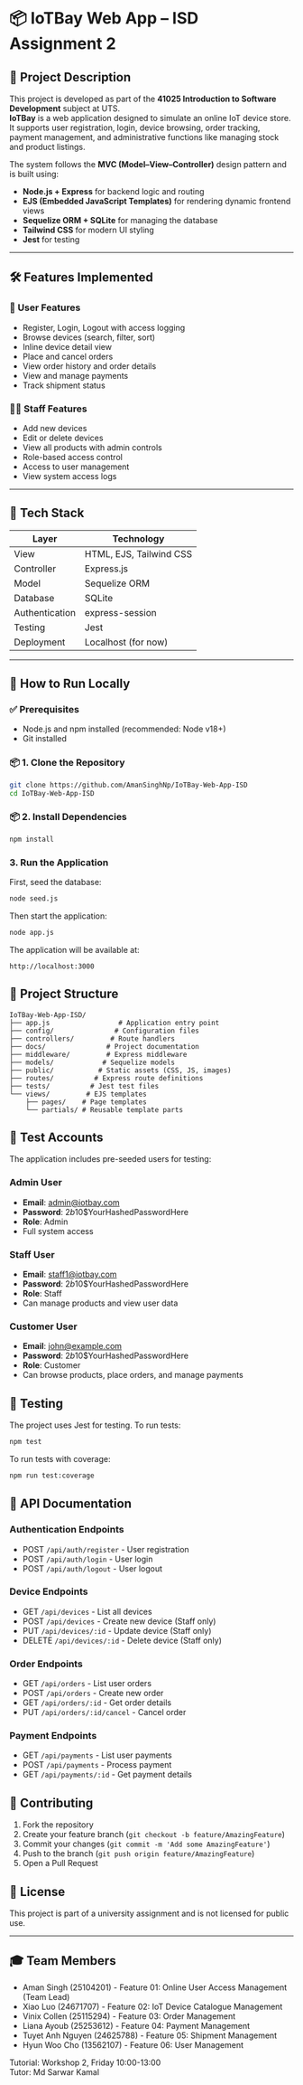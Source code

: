 # 📦 IoTBay Web App – ISD Assignment 2

## 📘 Project Description

This project is developed as part of the **41025 Introduction to Software Development** subject at UTS.  
**IoTBay** is a web application designed to simulate an online IoT device store. It supports user registration, login, device browsing, order tracking, payment management, and administrative functions like managing stock and product listings.

The system follows the **MVC (Model–View–Controller)** design pattern and is built using:

- **Node.js + Express** for backend logic and routing
- **EJS (Embedded JavaScript Templates)** for rendering dynamic frontend views
- **Sequelize ORM + SQLite** for managing the database
- **Tailwind CSS** for modern UI styling
- **Jest** for testing

---

## 🛠️ Features Implemented

### 🧑 User Features

- Register, Login, Logout with access logging
- Browse devices (search, filter, sort)
- Inline device detail view
- Place and cancel orders
- View order history and order details
- View and manage payments
- Track shipment status

### 🧑‍💻 Staff Features

- Add new devices
- Edit or delete devices
- View all products with admin controls
- Role-based access control
- Access to user management
- View system access logs

---

## 🧱 Tech Stack

| Layer          | Technology              |
| -------------- | ----------------------- |
| View           | HTML, EJS, Tailwind CSS |
| Controller     | Express.js              |
| Model          | Sequelize ORM           |
| Database       | SQLite                  |
| Authentication | express-session         |
| Testing        | Jest                    |
| Deployment     | Localhost (for now)     |

---

## 🚀 How to Run Locally

### ✅ Prerequisites

- Node.js and npm installed (recommended: Node v18+)
- Git installed

### 📦 1. Clone the Repository

```bash
git clone https://github.com/AmanSinghNp/IoTBay-Web-App-ISD
cd IoTBay-Web-App-ISD
```

### 📦 2. Install Dependencies

```bash
npm install
```

### 3. Run the Application

First, seed the database:

```bash
node seed.js
```

Then start the application:

```bash
node app.js
```

The application will be available at:

```
http://localhost:3000
```

## 📁 Project Structure

```
IoTBay-Web-App-ISD/
├── app.js                 # Application entry point
├── config/               # Configuration files
├── controllers/         # Route handlers
├── docs/               # Project documentation
├── middleware/         # Express middleware
├── models/            # Sequelize models
├── public/           # Static assets (CSS, JS, images)
├── routes/          # Express route definitions
├── tests/          # Jest test files
└── views/         # EJS templates
    ├── pages/    # Page templates
    └── partials/ # Reusable template parts
```

## 🔐 Test Accounts

The application includes pre-seeded users for testing:

### Admin User

- **Email**: admin@iotbay.com
- **Password**: $2b$10$YourHashedPasswordHere
- **Role**: Admin
- Full system access

### Staff User

- **Email**: staff1@iotbay.com
- **Password**: $2b$10$YourHashedPasswordHere
- **Role**: Staff
- Can manage products and view user data

### Customer User

- **Email**: john@example.com
- **Password**: $2b$10$YourHashedPasswordHere
- **Role**: Customer
- Can browse products, place orders, and manage payments

## 🧪 Testing

The project uses Jest for testing. To run tests:

```bash
npm test
```

To run tests with coverage:

```bash
npm run test:coverage
```

## 📝 API Documentation

### Authentication Endpoints

- POST `/api/auth/register` - User registration
- POST `/api/auth/login` - User login
- POST `/api/auth/logout` - User logout

### Device Endpoints

- GET `/api/devices` - List all devices
- POST `/api/devices` - Create new device (Staff only)
- PUT `/api/devices/:id` - Update device (Staff only)
- DELETE `/api/devices/:id` - Delete device (Staff only)

### Order Endpoints

- GET `/api/orders` - List user orders
- POST `/api/orders` - Create new order
- GET `/api/orders/:id` - Get order details
- PUT `/api/orders/:id/cancel` - Cancel order

### Payment Endpoints

- GET `/api/payments` - List user payments
- POST `/api/payments` - Process payment
- GET `/api/payments/:id` - Get payment details

## 👥 Contributing

1. Fork the repository
2. Create your feature branch (`git checkout -b feature/AmazingFeature`)
3. Commit your changes (`git commit -m 'Add some AmazingFeature'`)
4. Push to the branch (`git push origin feature/AmazingFeature`)
5. Open a Pull Request

## 📄 License

This project is part of a university assignment and is not licensed for public use.

---

## 🎓 Team Members

- Aman Singh (25104201) - Feature 01: Online User Access Management (Team Lead)
- Xiao Luo (24671707) - Feature 02: IoT Device Catalogue Management
- Vinix Collen (25115294) - Feature 03: Order Management
- Liana Ayoub (25253612) - Feature 04: Payment Management
- Tuyet Anh Nguyen (24625788) - Feature 05: Shipment Management
- Hyun Woo Cho (13562107) - Feature 06: User Management

Tutorial: Workshop 2, Friday 10:00-13:00  
Tutor: Md Sarwar Kamal

